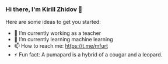 ### Hi there, I'm Kirill Zhidov 👋


Here are some ideas to get you started:

- 🔭 I’m currently working as a teacher
- 🌱 I’m currently learning machine learning
- 📫 How to reach me: https://t.me/mfurt
- ⚡ Fun fact: A pumapard is a hybrid of a cougar and a leopard.
